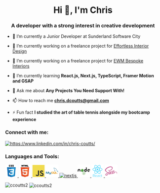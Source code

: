 <h1 align="center">Hi 👋, I'm Chris</h1>
<h3 align="center">A developer with a strong interest in creative development</h3>

- 🔭 I’m currently a Junior Developer at Sunderland Software City

- 🔭 I’m currently working on a freelance project for [Effortless Interior Design](https://github.com/ccoutts2/effortless-interior-design)

- 🔭 I’m currently working on a freelance project for [EWM Bespoke Interiors](https://github.com/ccoutts2/ewm-bespoke-interiors)

- 🌱 I’m currently learning **React.js, Next.js, TypeScript, Framer Motion and GSAP**

- 💬 Ask me about **Any Projects You Need Support With!**

- 📫 How to reach me **chris.dcoutts@gmail.com**

- ⚡ Fun fact **I studied the art of table tennis alongside my bootcamp experience**

<h3 align="left">Connect with me:</h3>
<p align="left">
<a href="https://linkedin.com/in/https://www.linkedin.com/in/chris-coutts/" target="blank"><img align="center" src="https://raw.githubusercontent.com/rahuldkjain/github-profile-readme-generator/master/src/images/icons/Social/linked-in-alt.svg" alt="https://www.linkedin.com/in/chris-coutts/" height="30" width="40" /></a>
</p>

<h3 align="left">Languages and Tools:</h3>
<p align="left"> <a href="https://www.w3schools.com/css/" target="_blank" rel="noreferrer"> <img src="https://raw.githubusercontent.com/devicons/devicon/master/icons/css3/css3-original-wordmark.svg" alt="css3" width="40" height="40"/> </a> <a href="https://www.w3.org/html/" target="_blank" rel="noreferrer"> <img src="https://raw.githubusercontent.com/devicons/devicon/master/icons/html5/html5-original-wordmark.svg" alt="html5" width="40" height="40"/> </a> <a href="https://developer.mozilla.org/en-US/docs/Web/JavaScript" target="_blank" rel="noreferrer"> <img src="https://raw.githubusercontent.com/devicons/devicon/master/icons/javascript/javascript-original.svg" alt="javascript" width="40" height="40"/> </a> <a href="https://www.mysql.com/" target="_blank" rel="noreferrer"> <img src="https://raw.githubusercontent.com/devicons/devicon/master/icons/mysql/mysql-original-wordmark.svg" alt="mysql" width="40" height="40"/> </a> <a href="https://nextjs.org/" target="_blank" rel="noreferrer"> <img src="https://cdn.worldvectorlogo.com/logos/nextjs-2.svg" alt="nextjs" width="40" height="40"/> </a> <a href="https://nodejs.org" target="_blank" rel="noreferrer"> <img src="https://raw.githubusercontent.com/devicons/devicon/master/icons/nodejs/nodejs-original-wordmark.svg" alt="nodejs" width="40" height="40"/> </a> <a href="https://reactjs.org/" target="_blank" rel="noreferrer"> <img src="https://raw.githubusercontent.com/devicons/devicon/master/icons/react/react-original-wordmark.svg" alt="react" width="40" height="40"/> </a> <a href="https://sass-lang.com" target="_blank" rel="noreferrer"> <img src="https://raw.githubusercontent.com/devicons/devicon/master/icons/sass/sass-original.svg" alt="sass" width="40" height="40"/> </a> </p>

<p><img align="left" src="https://github-readme-stats.vercel.app/api/top-langs?username=ccoutts2&show_icons=true&locale=en&layout=compact" alt="ccoutts2" /></p>

<p>&nbsp;<img align="center" src="https://github-readme-stats.vercel.app/api?username=ccoutts2&show_icons=true&locale=en" alt="ccoutts2" /></p>

